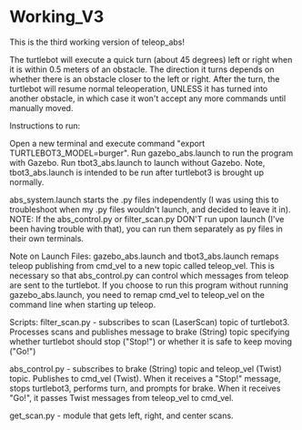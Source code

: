 # Working_V3

This is the third working version of teleop_abs!

The turtlebot will execute a quick turn (about 45 degrees) left or right when it is within 0.5 meters of an obstacle. The direction it turns depends on whether there is an obstacle closer to the left or right. After the turn, the turtlebot will resume normal teleoperation, UNLESS it has turned into another obstacle, in which case it won't accept any more commands until manually moved. 

Instructions to run:

Open a new terminal and execute command "export TURTLEBOT3_MODEL=burger". Run gazebo_abs.launch to run the program with Gazebo. Run tbot3_abs.launch to launch without Gazebo. Note, tbot3_abs.launch is intended to be run after turtlebot3 is brought up normally. 

abs_system.launch starts the .py files independently (I was using this to troubleshoot when my .py files wouldn't launch, and decided to leave it in).
NOTE: If the abs_control.py or filter_scan.py DON'T run upon launch (I've been having trouble with that), you can run them separately as py files in their own terminals. 

Note on Launch Files:
gazebo_abs.launch and tbot3_abs.launch remaps teleop publishing from cmd_vel to a new topic called teleop_vel. This is necessary so that abs_control.py can control which messages from teleop are sent to the turtlebot. If you choose to run this program without running gazebo_abs.launch, you need to remap cmd_vel to teleop_vel on the command line when starting up teleop. 

Scripts: 
filter_scan.py - subscribes to scan (LaserScan) topic of turtlebot3. Processes scans and publishes message to brake (String) topic specifying whether turtlebot should stop ("Stop!") or whether it is safe to keep moving ("Go!")

abs_control.py - subscribes to brake (String) topic and teleop_vel (Twist) topic. Publishes to cmd_vel (Twist). When it receives a "Stop!" message, stops turtlebot3, performs turn, and prompts for brake. When it receives "Go!", it passes Twist messages from teleop_vel to cmd_vel. 

get_scan.py - module that gets left, right, and center scans. 
